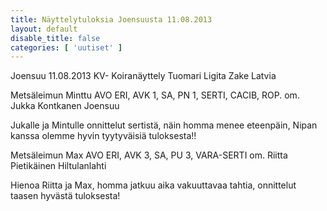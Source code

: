 ```yaml
---
title: Näyttelytuloksia Joensuusta 11.08.2013
layout: default
disable_title: false
categories: [ 'uutiset' ]
---
```


Joensuu 11.08.2013 KV- Koiranäyttely Tuomari Ligita Zake Latvia

Metsäleimun Minttu AVO ERI, AVK 1, SA, PN 1, SERTI, CACIB, ROP. om. Jukka Kontkanen Joensuu

Jukalle ja Mintulle onnittelut sertistä, näin homma menee eteenpäin, Nipan kanssa olemme hyvin tyytyväisiä tuloksesta!!

Metsäleimun Max AVO ERI, AVK 3, SA, PU 3, VARA-SERTI         om. Riitta Pietikäinen Hiltulanlahti

Hienoa Riitta ja Max, homma jatkuu aika vakuuttavaa tahtia, onnittelut taasen hyvästä tuloksesta!
